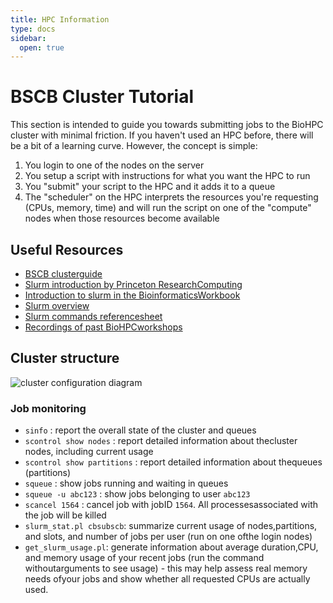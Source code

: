 ```yaml
---
title: HPC Information
type: docs
sidebar:
  open: true
---
```


# BSCB Cluster Tutorial
This section is intended to guide you towards submitting jobs to the BioHPC cluster with minimal friction. If you haven't used an HPC before, there will be a bit of a learning curve. However, the concept is simple:
1. You login to one of the nodes on the server
2. You setup a script with instructions for what you want the HPC to run
3. You "submit" your script to the HPC and it adds it to a queue
3. The "scheduler" on the HPC interprets the resources you're requesting (CPUs, memory, time) and will run the script on one of the "compute" nodes when those resources become available 

## Useful Resources
- [BSCB clusterguide](https://biohpc.cornell.edu/lab/cbsubscb_SLURM.htm)
- [Slurm introduction by Princeton ResearchComputing](https://researchcomputing.princeton.edu/slurm)
- [Introduction to slurm in the BioinformaticsWorkbook](https://bioinformaticsworkbook.org/Appendix/Unix/01_slurm-basics.html#gsc.tab=0)
- [Slurm overview](https://slurm.schedmd.com/overview.html)
- [Slurm commands referencesheet](https://slurm.schedmd.com/pdfs/summary.pdf)
- [Recordings of past BioHPCworkshops](https://biohpc.cornell.edu/login_bio.aspx?ReturnURL=/lab/medialist.aspx)

## Cluster structure
![cluster configuration diagram](https://www.hpc.iastate.edu/sites/default/files/uploads/HPCHowTo/HPCCluster.JPG)

### Job monitoring
- `sinfo` : report the overall state of the cluster and queues
- `scontrol show nodes` : report detailed information about thecluster nodes, including current usage
- `scontrol show partitions` : report detailed information about thequeues (partitions)
- `squeue` : show jobs running and waiting in queues
- `squeue -u abc123` : show jobs belonging to user `abc123`
- `scancel 1564` : cancel job with jobID `1564`. All processesassociated with the job will be killed
- `slurm_stat.pl cbsubscb`: summarize current usage of nodes,partitions, and slots, and number of jobs per user (run on one ofthe login nodes)
- `get_slurm_usage.pl`: generate information about average duration,CPU, and memory usage of your recent jobs (run the command withoutarguments to see usage) - this may help assess real memory needs ofyour jobs and show whether all requested CPUs are actually used.


